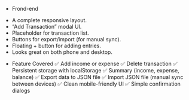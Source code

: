 + Frond-end
- A complete responsive layout.
- “Add Transaction” modal UI.
- Placeholder for transaction list.
- Buttons for export/import (for manual sync).
- Floating + button for adding entries.
- Looks great on both phone and desktop.

+ Feature Covered
✅ Add income or expense
✅ Delete transaction
✅ Persistent storage with localStorage
✅ Summary (income, expense, balance)
✅ Export data to JSON file
✅ Import JSON file (manual sync between devices)
✅ Clean mobile-friendly UI
✅ Simple confirmation dialogs